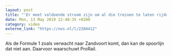 ```yaml
---
layout: post
title: "'Er moet voldoende stroom zijn om al die treinen te laten rijden'"
date: Mon, 13 May 2019 12:48:35 +0200
category: video
externe_link: "https://nos.nl/l/2284412"
---
```


Als de Formule 1 zoals verwacht naar Zandvoort komt, dan kan de spoorlijn dat niet aan. Daarvoor waarschuwt ProRail.
